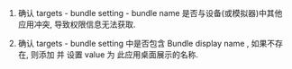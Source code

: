 
1. 确认 targets - bundle setting - bundle name 是否与设备(或模拟器)中其他应用冲突, 导致权限信息无法获取.

2. 确认 targets - bundle setting 中是否包含 Bundle display name , 如果不存在, 则添加 并 设置 value 为 此应用桌面展示的名称.
